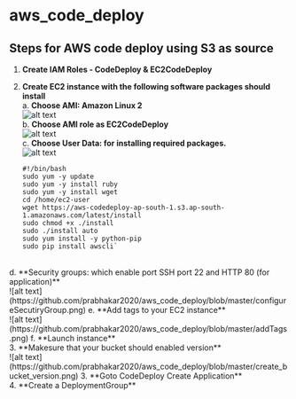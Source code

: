 # aws_code_deploy
## Steps for AWS code deploy using S3 as source
1. **Create IAM Roles - CodeDeploy & EC2CodeDeploy**
2. **Create EC2 instance with the following software packages should install**<br/>
     a. **Choose AMI: Amazon Linux 2**<br/>
     ![alt text](https://github.com/prabhakar2020/aws_code_deploy/blob/master/AMI.png)<br/>
     b. **Choose AMI role as EC2CodeDeploy**<br/>
     ![alt text](https://github.com/prabhakar2020/aws_code_deploy/blob/master/ConfigureInstance.png)<br/>
     c. **Choose User Data: for installing required packages.**<br/>
     ![alt text](https://github.com/prabhakar2020/aws_code_deploy/blob/master/UserData.png)<br/>
     
     ```
     #!/bin/bash
     sudo yum -y update
     sudo yum -y install ruby
     sudo yum -y install wget
     cd /home/ec2-user
     wget https://aws-codedeploy-ap-south-1.s3.ap-south-1.amazonaws.com/latest/install
     sudo chmod +x ./install
     sudo ./install auto
     sudo yum install -y python-pip
     sudo pip install awscli`
<br/>
  d. **Security groups: which enable port SSH port 22 and HTTP 80 (for application)**<br/>
  ![alt text](https://github.com/prabhakar2020/aws_code_deploy/blob/master/configureSecutiryGroup.png)
  e. **Add tags to your EC2 instance**<br/>
  ![alt text](https://github.com/prabhakar2020/aws_code_deploy/blob/master/addTags.png)
  f. **Launch instance**<br/>
3. **Makesure that your bucket should enabled version**<br/>
  ![alt text](https://github.com/prabhakar2020/aws_code_deploy/blob/master/create_bucket_version.png)
3. **Goto CodeDeploy Create Application**<br/>
4. **Create a DeploymentGroup**<br/>
